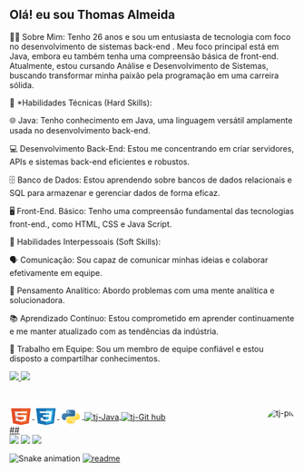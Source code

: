 ## Olá! eu sou Thomas Almeida
👨‍💻 Sobre Mim: Tenho 26 anos e sou um entusiasta de tecnologia com foco no desenvolvimento de sistemas back-end . Meu foco principal está em Java, embora eu também tenha uma compreensão básica de front-end. Atualmente, estou cursando Análise e Desenvolvimento de Sistemas, buscando transformar minha paixão pela programação em uma carreira sólida.

💼 *Habilidades Técnicas (Hard Skills):

🌐 Java: Tenho conhecimento em Java, uma linguagem versátil amplamente usada no desenvolvimento back-end.

💻 Desenvolvimento Back-End: Estou me concentrando em criar servidores, APIs e sistemas back-end eficientes e robustos.

🗄️ Banco de Dados: Estou aprendendo sobre bancos de dados relacionais e SQL para armazenar e gerenciar dados de forma eficaz.

🖥️ Front-End. Básico: Tenho uma compreensão fundamental das tecnologias front-end., como HTML, CSS e Java Script.

🤝 Habilidades Interpessoais (Soft Skills):

🗣️ Comunicação: Sou capaz de comunicar minhas ideias e colaborar efetivamente em equipe.

🤔 Pensamento Analítico: Abordo problemas com uma mente analítica e solucionadora.

📚 Aprendizado Contínuo: Estou comprometido em aprender continuamente e me manter atualizado com as tendências da indústria.

🤲 Trabalho em Equipe: Sou um membro de equipe confiável e estou disposto a compartilhar conhecimentos.

<div align="left">
  <a href="https://github.com/ThomasAlmeidaOne">
  <img height="180em" src="https://github-readme-stats.vercel.app/api?username=ThomasAlmeidaOne&show_icons=true&theme=chartreuse-dark&include_all_commits=true&count_private=true"/>
  <img height="180em" src="https://github-readme-stats.vercel.app/api/top-langs/?username=ThomasAlmeidaOne&layout=compact&langs_count=7&theme=chartreuse-dark"/>
</div>

##
<div style="display: inline_block"><br>
  <img align="center" alt="tj-HTML" height="30" width="40" src="https://raw.githubusercontent.com/devicons/devicon/master/icons/html5/html5-original.svg">
  <img align="center" alt="tj-CSS" height="30" width="40" src="https://raw.githubusercontent.com/devicons/devicon/master/icons/css3/css3-original.svg">
  <img align="center" alt="tj-Python" height="30" width="40" src="https://raw.githubusercontent.com/devicons/devicon/master/icons/python/python-original.svg">
  <img align="center" alt="tj-Java" height="30" width="40" src="https://cdn.jsdelivr.net/gh/devicons/devicon/icons/java/java-original.svg">
  <img align="center" alt="tj-Git hub" height ="40" width"40" src="https://cdn.jsdelivr.net/gh/devicons/devicon/icons/git/git-original-wordmark.svg" />
  <img align="right" alt="tj-pic" height="150" style="border-radius:50px;" src="https://cdn.discordapp.com/attachments/464128317076013056/988154626689876060/download20220600155225.png">
</div>
##
<div>
  <a href="https://www.instagram.com/mitooneofc/" target="_blank"><img src="https://img.shields.io/badge/-Instagram-%23E4405F?style=for-the-      badge&logo=instagram&logoColor=white" target="_blank"></a>
  <a href = "mailto:thomasprof21@gmail.com"><img src="https://img.shields.io/badge/-Gmail-%23333?style=for-the-badge&logo=gmail&logoColor=white" target="_blank"></a>
  <a href="https://www.linkedin.com/in/thomas-almeidaone/" target="_blank"><img src="https://img.shields.io/badge/-LinkedIn-%230077B5?style=for-the-badge&logo=linkedin&logoColor=white" target="_blank"></a> 
 
 ![Snake animation](https://github.com/ThomasAlmeidaOne/ThomasAlmeidaOne/blob/output/github-contribution-grid-snake.svg)
   [![readme](https://github-readme-stats.vercel.app/api/pin/?username=ThomasAlmeidaOne&repo=ThomasAlmeidaOne&theme=react)](https://github.com/ThomasAlmeidaOne/ThomasAlmeidaOne)
</div>
